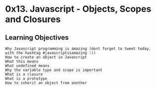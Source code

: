 # 0x13. Javascript - Objects, Scopes and Closures

## Learning Objectives


    Why Javascript programming is amazing (dont forget to tweet today, with the hashtag #javascriptisamazing :))
    How to create an object in Javascript
    What this means
    What undefined means
    Why the variable type and scope is important
    What is a closure
    What is a prototype
    How to inherit an object from another

